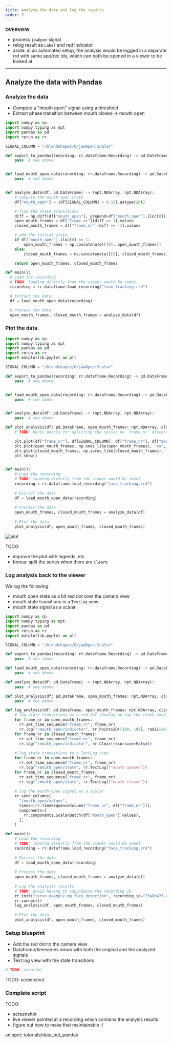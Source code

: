 ```yaml
---
title: Analyze the data and log the results
order: 3
---
```


**OVERVIEW**
- process `jawOpen` signal
- relog result as `Label` and red indicator
- aside: in an automated setup, the analysis would be logged in a separate rrd with same app/rec ids, which can both be opened in a viewer to be looked at.

<hr/>



## Analyze the data with Pandas




### Analyze the data

- Compute a "mouth open" signal using a threshold
- Extract phase transition between mouth closed -> mouth open


```python
import numpy as np
import numpy.typing as npt
import pandas as pd
import rerun as rr

SIGNAL_COLUMN = "/blendshapes/0/jawOpen:Scalar"

def export_to_pandas(recording: rr.dataframe.Recording) -> pd.DataFrame:
    pass  # see above


def load_mouth_open_data(recording: rr.dataframe.Recording) -> pd.DataFrame:
    pass  # see above


def analyze_data(df: pd.DataFrame) -> (npt.NDArray, npt.NDArray):
    # compute the mouth open state
    df["mouth_open"] = (df[SIGNAL_COLUMN] > 0.15).astype(int)

    # find the state transitions
    diff = np.diff(df["mouth_open"], prepend=df["mouth_open"].iloc[0])
    open_mouth_frames = df["frame_nr"][diff == 1].values
    closed_mouth_frames = df["frame_nr"][diff == -1].values

    # add the initial state
    if df["mouth_open"].iloc[0] == 1:
        open_mouth_frames = np.concatenate([[0], open_mouth_frames])
    else:
        closed_mouth_frames = np.concatenate([[0], closed_mouth_frames])

    return open_mouth_frames, closed_mouth_frames

def main():
  # Load the recording
  # TODO: loading directly from the viewer would be sweet
  recording = rr.dataframe.load_recording("face_tracking.rrd")

  # Extract the data
  df = load_mouth_open_data(recording)

  # Process the data
  open_mouth_frames, closed_mouth_frames = analyze_data(df)
```


### Plot the data

```python
import numpy as np
import numpy.typing as npt
import pandas as pd
import rerun as rr
import matplotlib.pyplot as plt

SIGNAL_COLUMN = "/blendshapes/0/jawOpen:Scalar"

def export_to_pandas(recording: rr.dataframe.Recording) -> pd.DataFrame:
    pass  # see above


def load_mouth_open_data(recording: rr.dataframe.Recording) -> pd.DataFrame:
    pass  # see above


def analyze_data(df: pd.DataFrame) -> (npt.NDArray, npt.NDArray):
    pass  # see above

def plot_analysis(df: pd.DataFrame, open_mouth_frames: npt.NDArray, closed_mouth_frames: npt.NDArray) -> None:
    # TODO: bonus points for splitting the series on `frame_nr` discontinuities

    plt.plot(df["frame_nr"], df[SIGNAL_COLUMN], df["frame_nr"], df["mouth_open"])
    plt.plot(open_mouth_frames, np.ones_like(open_mouth_frames), "ro", label="start smiling")
    plt.plot(closed_mouth_frames, np.zeros_like(closed_mouth_frames), "go", label="stop smiling")
    plt.show()


def main():
    # Load the recording
    # TODO: loading directly from the viewer would be sweet
    recording = rr.dataframe.load_recording("face_tracking.rrd")
  
    # Extract the data
    df = load_mouth_open_data(recording)
  
    # Process the data
    open_mouth_frames, closed_mouth_frames = analyze_data(df)
  
    # Plot the data
    plot_analysis(df, open_mouth_frames, closed_mouth_frames)
```

![plot](https://i.postimg.cc/Wp5frJ5M/image.png)

TODO:
- improve the plot with legends, etc
- bonus: split the series when there are `Clear`s


### Log analysis back to the viewer

We log the following:
- mouth open state as a bit red dot over the camera view
- mouth state transitions in a `TextLog` view
- mouth state signal as a scalar



```python
import numpy as np
import numpy.typing as npt
import pandas as pd
import rerun as rr
import matplotlib.pyplot as plt

SIGNAL_COLUMN = "/blendshapes/0/jawOpen:Scalar"

def export_to_pandas(recording: rr.dataframe.Recording) -> pd.DataFrame:
    pass  # see above

def load_mouth_open_data(recording: rr.dataframe.Recording) -> pd.DataFrame:
    pass  # see above

def analyze_data(df: pd.DataFrame) -> (npt.NDArray, npt.NDArray):
    pass  # see above

def plot_analysis(df: pd.DataFrame, open_mouth_frames: npt.NDArray, closed_mouth_frames: npt.NDArray) -> None:
    pass  # see above

def log_analysis(df: pd.DataFrame, open_mouth_frames: npt.NDArray, closed_mouth_frames: npt.NDArray) -> None:
    # log state transitions as a red dot showing on top the video feed
    for frame_nr in open_mouth_frames:
      rr.set_time_sequence("frame_nr", frame_nr)
      rr.log("/mouth_open/indicator", rr.Points2D([100, 100], radii=20, colors=[255, 0, 0]))
    for frame_nr in closed_mouth_frames:
      rr.set_time_sequence("frame_nr", frame_nr)
      rr.log("/mouth_open/indicator", rr.Clear(recursive=False))
  
    # log state transitions to a TextLog view
    for frame_nr in open_mouth_frames:
      rr.set_time_sequence("frame_nr", frame_nr)
      rr.log("/mouth_open/state", rr.TextLog(f"mouth opened"))
    for frame_nr in closed_mouth_frames:
      rr.set_time_sequence("frame_nr", frame_nr)
      rr.log("/mouth_open/state", rr.TextLog(f"mouth closed"))
  
    # log the mouth open signal as a scalar
    rr.send_columns(
      "/mouth_open/values",
      times=[rr.TimeSequenceColumn("frame_nr", df["frame_nr"])],
      components=[
        rr.components.ScalarBatch(df["mouth_open"].values),
      ],
    )

def main():
    # Load the recording
    # TODO: loading directly from the viewer would be sweet
    recording = rr.dataframe.load_recording("face_tracking.rrd")
  
    # Extract the data
    df = load_mouth_open_data(recording)
  
    # Process the data
    open_mouth_frames, closed_mouth_frames = analyze_data(df)
  
    # Log the analysis results
    # TODO: avoid having to copy/paste the recording ID
    rr.init("rerun_example_mp_face_detection", recording_id="73a8b473-0711-4b5a-b452-6e79de835299")
    rr.connect()
    log_analysis(df, open_mouth_frames, closed_mouth_frames)
  
    # Plot the data
    plot_analysis(df, open_mouth_frames, closed_mouth_frames)
```



### Setup blueprint

- Add the red dot to the camera view
- Dataframe/timeseries views with both the original and the analyzed signals
- Text log view with the state transitions

```python
# TODO: soon(tm)
```

TODO: screenshot



### Complete script

TODO:
- screenshot
- live viewer pointed at a recording which contains the analysis results
- figure out how to make that maintainable :/

snippet: tutorials/data_out_pandas